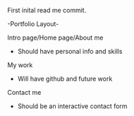First inital read me commit.

-Portfolio Layout-

Intro page/Home page/About me

* Should have personal info and skills

My work

* Will have github and future work

Contact me

* Should be an interactive contact form